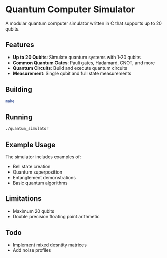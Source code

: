 # Quantum Computer Simulator

A modular quantum computer simulator written in C that supports up to 20 qubits.

## Features

- **Up to 20 Qubits**: Simulate quantum systems with 1-20 qubits
- **Common Quantum Gates**: Pauli gates, Hadamard, CNOT, and more
- **Quantum Circuits**: Build and execute quantum circuits
- **Measurement**: Single qubit and full state measurements

## Building

```bash
make
```

## Running

```bash
./quantum_simulator
```
## 

## Example Usage

The simulator includes examples of:
- Bell state creation
- Quantum superposition
- Entanglement demonstrations
- Basic quantum algorithms

## Limitations

- Maximum 20 qubits
- Double precision floating point arithmetic

## Todo
- Implement mixed desntity matrices
- Add noise profiles